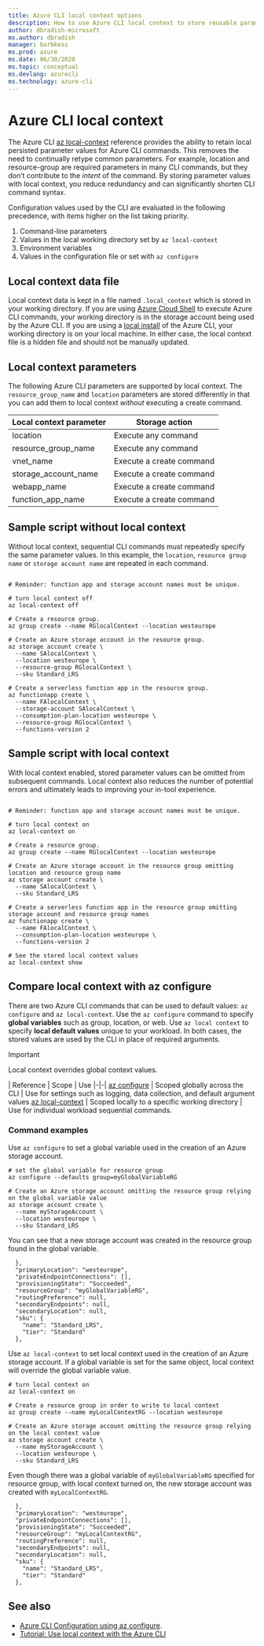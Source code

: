 ```yaml
---
title: Azure CLI local context options
description: How to use Azure CLI local context to store reusable parameter values
author: dbradish-microsoft
ms.author: dbradish
manager: barbkess
ms.prod: azure
ms.date: 06/30/2020
ms.topic: conceptual
ms.devlang: azurecli
ms.technology: azure-cli
---
```


# Azure CLI local context

The Azure CLI [az local-context](/cli/azure/local-context) reference provides the ability to retain local persisted parameter values for Azure CLI commands.  This removes the need to continually retype common parameters. For example, location and resource-group are required parameters in many CLI commands, but they don’t contribute to the _intent_ of the command.  By storing parameter values with local context, you reduce redundancy and can significantly shorten CLI command syntax.

Configuration values used by the CLI are evaluated in the following precedence, with items higher on the list taking priority.

1. Command-line parameters
1. Values in the local working directory set by `az local-context`
1. Environment variables
1. Values in the configuration file or set with `az configure`

## Local context data file

Local context data is kept in a file named `.local_context` which is stored in your working directory.  If you are using [Azure Cloud Shell](https://shell.azure.com) to execute Azure CLI commands, your working directory is in the storage account being used by the Azure CLI.  If you are using a [local install](/install-azure-cli) of the Azure CLI, your working directory is on your local machine.  In either case, the local context file is a hidden file and should not be manually updated.

## Local context parameters

The following Azure CLI parameters are supported by local context.  The `resource_group_name` and `location` parameters are stored differently in that you can add them to local context _without_ executing a create command.

| Local context parameter | Storage action
|-|-|
| location | Execute any command
| resource_group_name | Execute any command
| vnet_name | Execute a create command
| storage_account_name | Execute a create command
| webapp_name | Execute a create command
| function_app_name | Execute a create command

## Sample script without local context

Without local context, sequential CLI commands must repeatedly specify the same parameter values.  In this example, the `location`, `resource group name` or `storage account name` are repeated in each command.

```azurecli

# Reminder: function app and storage account names must be unique.

# turn local context off
az local-context off

# Create a resource group.
az group create --name RGlocalContext --location westeurope

# Create an Azure storage account in the resource group.
az storage account create \
  --name SAlocalContext \
  --location westeurope \
  --resource-group RGlocalContext \
  --sku Standard_LRS

# Create a serverless function app in the resource group.
az functionapp create \
  --name FAlocalContext \
  --storage-account SAlocalContext \
  --consumption-plan-location westeurope \
  --resource-group RGlocalContext \
  --functions-version 2

```

## Sample script with local context

With local context enabled, stored parameter values can be omitted from subsequent commands.  Local context also reduces the number of potential errors and ultimately leads to improving your in-tool experience.

```azurecli

# Reminder: function app and storage account names must be unique.

# turn local context on
az local-context on

# Create a resource group.
az group create --name RGlocalContext --location westeurope

# Create an Azure storage account in the resource group omitting location and resource group name
az storage account create \
  --name SAlocalContext \
  --sku Standard_LRS

# Create a serverless function app in the resource group omitting storage account and resource group names
az functionapp create \
  --name FAlocalContext \
  --consumption-plan-location westeurope \
  --functions-version 2

# See the stored local context values
az local-context show
```

## Compare local context with az configure

There are two Azure CLI commands that can be used to default values: `az configure` and `az local-context`.  Use the `az configure` command to specify **global variables** such as group, location, or web.  Use `az local context` to specify **local default values** unique to your workload.  In both cases, the stored values are used by the CLI in place of required arguments.

> [!Important]
> Local context overrides global context values.
>

| Reference | Scope | Use
|-|-|
[az configure](/cli/azure/reference-index#az-configure) | Scoped globally across the CLI | Use for settings such as logging, data collection, and default argument values
[az local-context](/cli/azure/local-context) | Scoped locally to a specific working directory | Use for individual workload sequential commands.

### Command examples

Use `az configure` to set a global variable used in the creation of an Azure storage account.

```azurecli
# set the global variable for resource group
az configure --defaults group=myGlobalVariableRG

# Create an Azure storage account omitting the resource group relying on the global variable value
az storage account create \
  --name myStorageAccount \
  --location westeurope \
  --sku Standard_LRS

```

You can see that a new storage account was created in the resource group found in the global variable.

```output
  },
  "primaryLocation": "westeurope",
  "privateEndpointConnections": [],
  "provisioningState": "Succeeded",
  "resourceGroup": "myGlobalVariableRG",
  "routingPreference": null,
  "secondaryEndpoints": null,
  "secondaryLocation": null,
  "sku": {
    "name": "Standard_LRS",
    "tier": "Standard"
  },

```

Use `az local-context` to set local context used in the creation of an Azure storage account.  If a global variable is set for the same object, local context will override the global variable value.

```azurecli
# turn local context on
az local-context on

# Create a resource group in order to write to local context
az group create --name myLocalContextRG --location westeurope

# Create an Azure storage account omitting the resource group relying on the local context value
az storage account create \
  --name myStorageAccount \
  --location westeurope \
  --sku Standard_LRS

```

Even though there was a global variable of `myGlobalVariableRG` specified for resource group, with local context turned on, the new storage account was created with `myLocalContextRG`.

```output
  },
  "primaryLocation": "westeurope",
  "privateEndpointConnections": [],
  "provisioningState": "Succeeded",
  "resourceGroup": "myLocalContextRG",
  "routingPreference": null,
  "secondaryEndpoints": null,
  "secondaryLocation": null,
  "sku": {
    "name": "Standard_LRS",
    "tier": "Standard"
  },

```

## See also

- [Azure CLI Configuration using az configure](azure-cli-configuration.md).
- [Tutorial: Use local context with the Azure CLI](azure-cli-local-context-tutorial.md)

